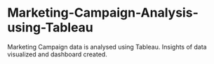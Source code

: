 # Marketing-Campaign-Analysis-using-Tableau
Marketing Campaign data is analysed using Tableau. Insights of data visualized and dashboard created.

